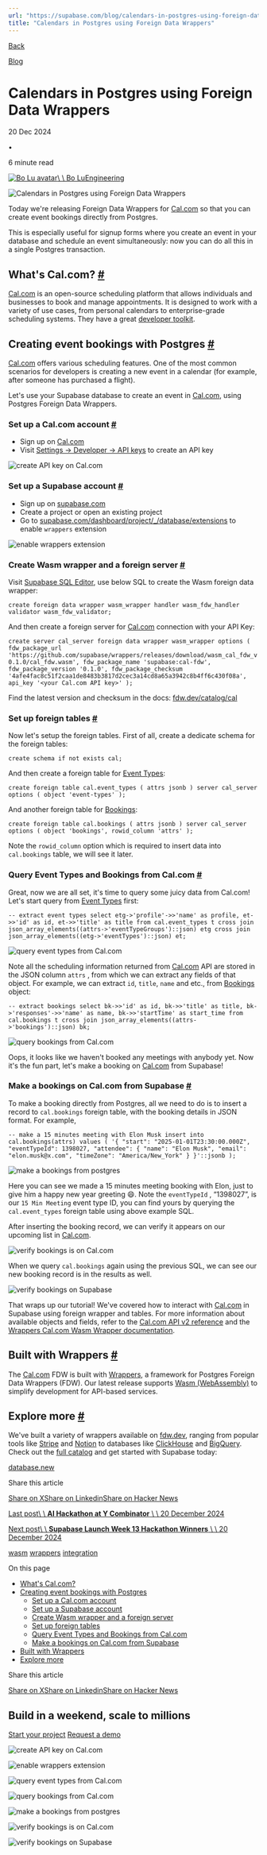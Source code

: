 ```yaml
---
url: "https://supabase.com/blog/calendars-in-postgres-using-foreign-data-wrappers"
title: "Calendars in Postgres using Foreign Data Wrappers"
---
```


[Back](https://supabase.com/blog)

[Blog](https://supabase.com/blog)

# Calendars in Postgres using Foreign Data Wrappers

20 Dec 2024

•

6 minute read

[![Bo Lu avatar](https://supabase.com/_next/image?url=https%3A%2F%2Fgithub.com%2Fburmecia.png&w=96&q=75&dpl=dpl_7FY8EmFQ6G3YqautJ4Fvh1viLnvu)\\
\\
Bo LuEngineering](https://github.com/burmecia)

![Calendars in Postgres using Foreign Data Wrappers](https://supabase.com/_next/image?url=%2Fimages%2Fblog%2F2024-12-20-cal-wrapper%2Fog-calcom.png&w=3840&q=100&dpl=dpl_7FY8EmFQ6G3YqautJ4Fvh1viLnvu)

Today we're releasing Foreign Data Wrappers for [Cal.com](https://cal.com/) so that you can create event bookings directly from Postgres.

This is especially useful for signup forms where you create an event in your database and schedule an event simultaneously: now you can do all this in a single Postgres transaction.

## What's Cal.com? [\#](https://supabase.com/blog/calendars-in-postgres-using-foreign-data-wrappers\#whats-calcom)

[Cal.com](http://cal.com/) is an open-source scheduling platform that allows individuals and businesses to book and manage appointments. It is designed to work with a variety of use cases, from personal calendars to enterprise-grade scheduling systems. They have a great [developer toolkit](https://cal.com/platform).

## Creating event bookings with Postgres [\#](https://supabase.com/blog/calendars-in-postgres-using-foreign-data-wrappers\#creating-event-bookings-with-postgres)

[Cal.com](http://cal.com/) offers various scheduling features. One of the most common scenarios for developers is creating a new event in a calendar (for example, after someone has purchased a flight).

Let's use your Supabase database to create an event in [Cal.com](http://cal.com/), using Postgres Foreign Data Wrappers.

### Set up a Cal.com account [\#](https://supabase.com/blog/calendars-in-postgres-using-foreign-data-wrappers\#set-up-a-calcom-account)

- Sign up on [Cal.com](http://cal.com/)
- Visit [Settings -> Developer -> API keys](https://app.cal.com/settings/developer/api-keys) to create an API key

![create API key on Cal.com](https://supabase.com/_next/image?url=%2Fimages%2Fblog%2F2024-12-20-cal-wrapper%2F01-cal-api-key.png&w=3840&q=75&dpl=dpl_7FY8EmFQ6G3YqautJ4Fvh1viLnvu)

### Set up a Supabase account [\#](https://supabase.com/blog/calendars-in-postgres-using-foreign-data-wrappers\#set-up-a-supabase-account)

- Sign up on [supabase.com](http://supabase.com/)
- Create a project or open an existing project
- Go to [supabase.com/dashboard/project/\_/database/extensions](https://supabase.com/dashboard/project/_/database/extensions) to enable `wrappers` extension

![enable wrappers extension](https://supabase.com/_next/image?url=%2Fimages%2Fblog%2F2024-12-20-cal-wrapper%2F02-enable-wrapper-ext.png&w=3840&q=75&dpl=dpl_7FY8EmFQ6G3YqautJ4Fvh1viLnvu)

### Create Wasm wrapper and a foreign server [\#](https://supabase.com/blog/calendars-in-postgres-using-foreign-data-wrappers\#create-wasm-wrapper-and-a-foreign-server)

Visit [Supabase SQL Editor](https://supabase.com/dashboard/project/_/sql/new), use below SQL to create the Wasm foreign data wrapper:

`
create foreign data wrapper wasm_wrapper
handler wasm_fdw_handler
validator wasm_fdw_validator;
`

And then create a foreign server for [Cal.com](http://cal.com/) connection with your API Key:

`
create server cal_server
foreign data wrapper wasm_wrapper
options (
    fdw_package_url 'https://github.com/supabase/wrappers/releases/download/wasm_cal_fdw_v0.1.0/cal_fdw.wasm',
    fdw_package_name 'supabase:cal-fdw',
    fdw_package_version '0.1.0',
    fdw_package_checksum '4afe4fac8c51f2caa1de8483b3817d2cec3a14cd8a65a3942c8b4ff6c430f08a',
    api_key '<your Cal.com API key>'
);
`

Find the latest version and checksum in the docs:
[fdw.dev/catalog/cal](https://fdw.dev/catalog/cal/)

### Set up foreign tables [\#](https://supabase.com/blog/calendars-in-postgres-using-foreign-data-wrappers\#set-up-foreign-tables)

Now let's setup the foreign tables. First of all, create a dedicate schema for the foreign tables:

`
create schema if not exists cal;
`

And then create a foreign table for [Event Types](https://app.cal.com/event-types):

`
create foreign table cal.event_types (
attrs jsonb
)
server cal_server
options (
    object 'event-types'
);
`

And another foreign table for [Bookings](https://app.cal.com/bookings/upcoming):

`
create foreign table cal.bookings (
attrs jsonb
)
server cal_server
options (
    object 'bookings',
    rowid_column 'attrs'
);
`

Note the `rowid_column` option which is required to insert data into `cal.bookings` table, we will see it later.

### Query Event Types and Bookings from Cal.com [\#](https://supabase.com/blog/calendars-in-postgres-using-foreign-data-wrappers\#query-event-types-and-bookings-from-calcom)

Great, now we are all set, it's time to query some juicy data from Cal.com! Let's start query from [Event Types](https://app.cal.com/event-types) first:

`
-- extract event types
select
etg->'profile'->>'name' as profile,
et->>'id' as id,
et->>'title' as title
from cal.event_types t
cross join json_array_elements((attrs->'eventTypeGroups')::json) etg
cross join json_array_elements((etg->'eventTypes')::json) et;
`

![query event types from Cal.com](https://supabase.com/_next/image?url=%2Fimages%2Fblog%2F2024-12-20-cal-wrapper%2F03-query-event-types.png&w=3840&q=75&dpl=dpl_7FY8EmFQ6G3YqautJ4Fvh1viLnvu)

Note all the scheduling information returned from [Cal.com](http://cal.com/) API are stored in the JSON column `attrs` , from which we can extract any fields of that object. For example, we can extract `id`, `title`, `name` and etc., from [Bookings](https://app.cal.com/bookings/upcoming) object:

`
-- extract bookings
select
bk->>'id' as id,
bk->>'title' as title,
bk->'responses'->>'name' as name,
bk->>'startTime' as start_time
from cal.bookings t
cross join json_array_elements((attrs->'bookings')::json) bk;
`

![query bookings from Cal.com](https://supabase.com/_next/image?url=%2Fimages%2Fblog%2F2024-12-20-cal-wrapper%2F04-query-booking.png&w=3840&q=75&dpl=dpl_7FY8EmFQ6G3YqautJ4Fvh1viLnvu)

Oops, it looks like we haven't booked any meetings with anybody yet. Now it's the fun part, let's make a booking on [Cal.com](http://cal.com/) from Supabase!

### Make a bookings on Cal.com from Supabase [\#](https://supabase.com/blog/calendars-in-postgres-using-foreign-data-wrappers\#make-a-bookings-on-calcom-from-supabase)

To make a booking directly from Postgres, all we need to do is to insert a record to `cal.bookings` foreign table, with the booking details in JSON format. For example,

`
-- make a 15 minutes meeting with Elon Musk
insert into cal.bookings(attrs)
values (
'{
     "start": "2025-01-01T23:30:00.000Z",
     "eventTypeId": 1398027,
     "attendee": {
       "name": "Elon Musk",
       "email": "elon.musk@x.com",
       "timeZone": "America/New_York"
     }
}'::jsonb
);
`

![make a bookings from postgres](https://supabase.com/_next/image?url=%2Fimages%2Fblog%2F2024-12-20-cal-wrapper%2F05-make-booking.png&w=3840&q=75&dpl=dpl_7FY8EmFQ6G3YqautJ4Fvh1viLnvu)

Here you can see we made a 15 minutes meeting booking with Elon, just to give him a happy new year greeting 😄. Note the `eventTypeId` , “1398027”, is our `15 Min Meeting` event type ID, you can find yours by querying the `cal.event_types` foreign table using above example SQL.

After inserting the booking record, we can verify it appears on our upcoming list in [Cal.com](http://cal.com/).

![verify bookings is on Cal.com](https://supabase.com/_next/image?url=%2Fimages%2Fblog%2F2024-12-20-cal-wrapper%2F06-verify-on-cal.png&w=3840&q=75&dpl=dpl_7FY8EmFQ6G3YqautJ4Fvh1viLnvu)

When we query `cal.bookings` again using the previous SQL, we can see our new booking record is in the results as well.

![verify bookings on Supabase](https://supabase.com/_next/image?url=%2Fimages%2Fblog%2F2024-12-20-cal-wrapper%2F07-verify-on-supabase.png&w=3840&q=75&dpl=dpl_7FY8EmFQ6G3YqautJ4Fvh1viLnvu)

That wraps up our tutorial! We've covered how to interact with [Cal.com](http://cal.com/) in Supabase using foreign wrapper and tables. For more information about available objects and fields, refer to the [Cal.com API v2 reference](https://cal.com/docs/api-reference/v2/introduction) and the [Wrappers Cal.com Wasm Wrapper documentation](https://fdw.dev/catalog/cal/).

## Built with Wrappers [\#](https://supabase.com/blog/calendars-in-postgres-using-foreign-data-wrappers\#built-with-wrappers)

The [Cal.com](http://cal.com/) FDW is built with [Wrappers](https://fdw.dev/), a framework for Postgres Foreign Data Wrappers (FDW). Our latest release supports [Wasm (WebAssembly)](https://webassembly.org/) to simplify development for API-based services.

## Explore more [\#](https://supabase.com/blog/calendars-in-postgres-using-foreign-data-wrappers\#explore-more)

We've built a variety of wrappers available on [fdw.dev](https://fdw.dev/), ranging from popular tools like [Stripe](https://stripe.com/) and [Notion](https://www.notion.com/) to databases like [ClickHouse](https://clickhouse.com/) and [BigQuery](https://cloud.google.com/bigquery). Check out the [full catalog](https://fdw.dev/catalog/) and get started with Supabase today:

[database.new](https://database.new/)

Share this article

[Share on X](https://twitter.com/intent/tweet?url=https%3A%2F%2Fsupabase.com%2Fblog%2Fcalendars-in-postgres-using-foreign-data-wrappers&text=Calendars%20in%20Postgres%20using%20Foreign%20Data%20Wrappers)[Share on Linkedin](https://www.linkedin.com/shareArticle?url=https%3A%2F%2Fsupabase.com%2Fblog%2Fcalendars-in-postgres-using-foreign-data-wrappers&text=Calendars%20in%20Postgres%20using%20Foreign%20Data%20Wrappers)[Share on Hacker News](https://news.ycombinator.com/submitlink?u=https%3A%2F%2Fsupabase.com%2Fblog%2Fcalendars-in-postgres-using-foreign-data-wrappers&t=Calendars%20in%20Postgres%20using%20Foreign%20Data%20Wrappers)

[Last post\\
\\
**AI Hackathon at Y Combinator** \\
\\
20 December 2024](https://supabase.com/blog/ai-hackathon-at-y-combinator)

[Next post\\
\\
**Supabase Launch Week 13 Hackathon Winners** \\
\\
20 December 2024](https://supabase.com/blog/lw13-hackathon-winners)

[wasm](https://supabase.com/blog/tags/wasm) [wrappers](https://supabase.com/blog/tags/wrappers) [integration](https://supabase.com/blog/tags/integration)

On this page

- [What's Cal.com?](https://supabase.com/blog/calendars-in-postgres-using-foreign-data-wrappers#whats-calcom)
- [Creating event bookings with Postgres](https://supabase.com/blog/calendars-in-postgres-using-foreign-data-wrappers#creating-event-bookings-with-postgres)
  - [Set up a Cal.com account](https://supabase.com/blog/calendars-in-postgres-using-foreign-data-wrappers#set-up-a-calcom-account)
  - [Set up a Supabase account](https://supabase.com/blog/calendars-in-postgres-using-foreign-data-wrappers#set-up-a-supabase-account)
  - [Create Wasm wrapper and a foreign server](https://supabase.com/blog/calendars-in-postgres-using-foreign-data-wrappers#create-wasm-wrapper-and-a-foreign-server)
  - [Set up foreign tables](https://supabase.com/blog/calendars-in-postgres-using-foreign-data-wrappers#set-up-foreign-tables)
  - [Query Event Types and Bookings from Cal.com](https://supabase.com/blog/calendars-in-postgres-using-foreign-data-wrappers#query-event-types-and-bookings-from-calcom)
  - [Make a bookings on Cal.com from Supabase](https://supabase.com/blog/calendars-in-postgres-using-foreign-data-wrappers#make-a-bookings-on-calcom-from-supabase)
- [Built with Wrappers](https://supabase.com/blog/calendars-in-postgres-using-foreign-data-wrappers#built-with-wrappers)
- [Explore more](https://supabase.com/blog/calendars-in-postgres-using-foreign-data-wrappers#explore-more)

Share this article

[Share on X](https://twitter.com/intent/tweet?url=https%3A%2F%2Fsupabase.com%2Fblog%2Fcalendars-in-postgres-using-foreign-data-wrappers&text=Calendars%20in%20Postgres%20using%20Foreign%20Data%20Wrappers)[Share on Linkedin](https://www.linkedin.com/shareArticle?url=https%3A%2F%2Fsupabase.com%2Fblog%2Fcalendars-in-postgres-using-foreign-data-wrappers&text=Calendars%20in%20Postgres%20using%20Foreign%20Data%20Wrappers)[Share on Hacker News](https://news.ycombinator.com/submitlink?u=https%3A%2F%2Fsupabase.com%2Fblog%2Fcalendars-in-postgres-using-foreign-data-wrappers&t=Calendars%20in%20Postgres%20using%20Foreign%20Data%20Wrappers)

## Build in a weekend, scale to millions

[Start your project](https://supabase.com/dashboard) [Request a demo](https://supabase.com/contact/sales)

![create API key on Cal.com](https://supabase.com/_next/image?url=%2Fimages%2Fblog%2F2024-12-20-cal-wrapper%2F01-cal-api-key.png&w=3840&q=75&dpl=dpl_7FY8EmFQ6G3YqautJ4Fvh1viLnvu)

![enable wrappers extension](https://supabase.com/_next/image?url=%2Fimages%2Fblog%2F2024-12-20-cal-wrapper%2F02-enable-wrapper-ext.png&w=3840&q=75&dpl=dpl_7FY8EmFQ6G3YqautJ4Fvh1viLnvu)

![query event types from Cal.com](https://supabase.com/_next/image?url=%2Fimages%2Fblog%2F2024-12-20-cal-wrapper%2F03-query-event-types.png&w=3840&q=75&dpl=dpl_7FY8EmFQ6G3YqautJ4Fvh1viLnvu)

![query bookings from Cal.com](https://supabase.com/_next/image?url=%2Fimages%2Fblog%2F2024-12-20-cal-wrapper%2F04-query-booking.png&w=3840&q=75&dpl=dpl_7FY8EmFQ6G3YqautJ4Fvh1viLnvu)

![make a bookings from postgres](https://supabase.com/_next/image?url=%2Fimages%2Fblog%2F2024-12-20-cal-wrapper%2F05-make-booking.png&w=3840&q=75&dpl=dpl_7FY8EmFQ6G3YqautJ4Fvh1viLnvu)

![verify bookings is on Cal.com](https://supabase.com/_next/image?url=%2Fimages%2Fblog%2F2024-12-20-cal-wrapper%2F06-verify-on-cal.png&w=3840&q=75&dpl=dpl_7FY8EmFQ6G3YqautJ4Fvh1viLnvu)

![verify bookings on Supabase](https://supabase.com/_next/image?url=%2Fimages%2Fblog%2F2024-12-20-cal-wrapper%2F07-verify-on-supabase.png&w=3840&q=75&dpl=dpl_7FY8EmFQ6G3YqautJ4Fvh1viLnvu)